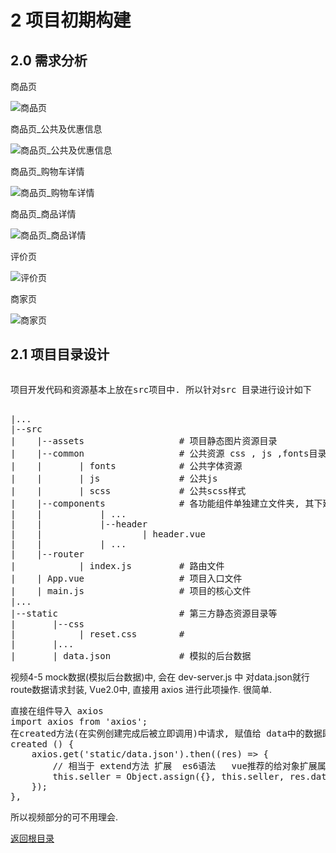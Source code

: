 # 2 项目初期构建
## 2.0 需求分析
<p>商品页</p>
<p><img src="https://github.com/zhanghoo/eleme/blob/master/Screenshots/20171015004.png" alt="商品页"></p>
<p>商品页_公共及优惠信息</p>
<p><img src="https://github.com/zhanghoo/eleme/blob/master/Screenshots/20171015005.png" alt="商品页_公共及优惠信息"></p>
<p>商品页_购物车详情</p>
<p><img src="https://github.com/zhanghoo/eleme/blob/master/Screenshots/20171015006.png" alt="商品页_购物车详情"></p>
<p>商品页_商品详情</p>
<p><img src="https://github.com/zhanghoo/eleme/blob/master/Screenshots/20171015007.png" alt="商品页_商品详情"></p>
<p>评价页</p>
<p><img src="https://github.com/zhanghoo/eleme/blob/master/Screenshots/20171015008.png" alt="评价页"></p>
<p>商家页</p>
<p><img src="https://github.com/zhanghoo/eleme/blob/master/Screenshots/20171015009.png" alt="商家页"></p>

## 2.1 项目目录设计
<pre>
<p>项目开发代码和资源基本上放在src项目中. 所以针对src 目录进行设计如下</p>
|...
|--src
|    |--assets                  # 项目静态图片资源目录
|    |--common                  # 公共资源 css , js ,fonts目录
|    |       | fonts            # 公共字体资源
|    |       | js               # 公共js
|    |       | scss             # 公共scss样式
|    |--components              # 各功能组件单独建立文件夹, 其下建立各个vue组件
|    |           | ...
|    |           |--header
|    |                   | header.vue
|    |           | ...
|    |--router
|            | index.js         # 路由文件
|    | App.vue                  # 项目入口文件
|    | main.js                  # 项目的核心文件
|...
|--static                       # 第三方静态资源目录等
|       |--css
|            | reset.css        # 
|       |...
|       | data.json             # 模拟的后台数据
</pre>
<div>视频4-5 mock数据(模拟后台数据)中, 会在 dev-server.js 中 对data.json就行 route数据请求封装, Vue2.0中, 直接用 axios 进行此项操作. 很简单.
<div> 
<pre>
直接在组件导入 axios
import axios from 'axios';
在created方法(在实例创建完成后被立即调用)中请求, 赋值给 data中的数据即可
created () {
    axios.get('static/data.json').then((res) => {
        // 相当于 extend方法 扩展  es6语法   vue推荐的给对象扩展属性方法
        this.seller = Object.assign({}, this.seller, res.data.seller);
    });
},
</pre>
</div>
所以视频部分的可不用理会. </div>

<p><a href="https://github.com/zhanghoo/eleme#eleme" title="返回根目录">返回根目录</a></p>